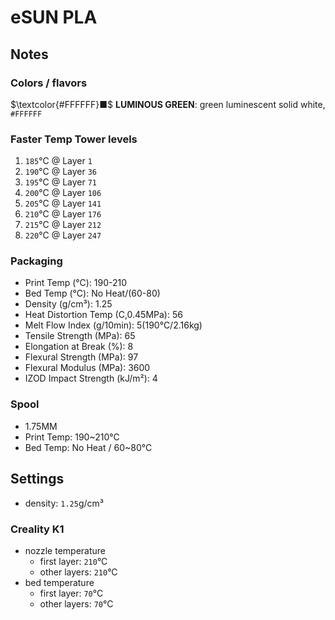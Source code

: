 # eSUN PLA

## Notes

### Colors / flavors

$\textcolor{#FFFFFF}■$ **LUMINOUS GREEN**: green luminescent solid white, `#FFFFFF`

### Faster Temp Tower levels

1. `185`°C @ Layer `1`
2. `190`°C @ Layer `36`
3. `195`°C @ Layer `71`
4. `200`°C @ Layer `106`
5. `205`°C @ Layer `141`
6. `210`°C @ Layer `176`
7. `215`°C @ Layer `212`
8. `220`°C @ Layer `247`

### Packaging

- Print Temp (°C): 190-210
- Bed Temp (°C): No Heat/(60-80)
- Density (g/cm³): 1.25
- Heat Distortion Temp (C,0.45MPa): 56
- Melt Flow Index (g/10min): 5(190°C/2.16kg)
- Tensile Strength (MPa): 65
- Elongation at Break (%): 8
- Flexural Strength (MPa): 97
- Flexural Modulus (MPa): 3600
- IZOD Impact Strength (kJ/m²): 4

### Spool

- 1.75MM
- Print Temp: 190~210°C
- Bed Temp: No Heat / 60~80°C

## Settings

- density: `1.25`g/cm³

### Creality K1

- nozzle temperature
    - first layer: `210`°C
    - other layers: `210`°C
- bed temperature
    - first layer: `70`°C
    - other layers: `70`°C
